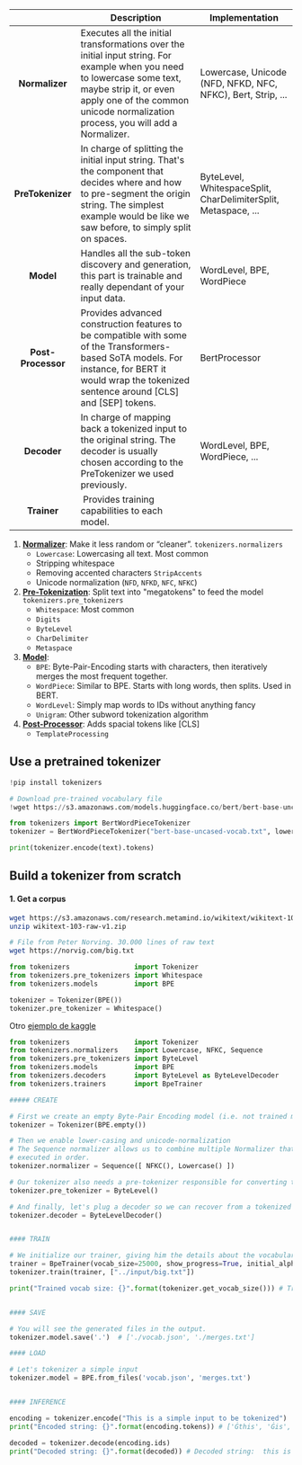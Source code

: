 
|                    | Description | Implementation |
|:------------------:|-------------|----------------|
| **Normalizer**     | Executes all the initial transformations over the initial input string. For example when you need to lowercase some text, maybe strip it, or even apply one of the common unicode normalization process, you will add a Normalizer. | Lowercase, Unicode (NFD, NFKD, NFC, NFKC), Bert, Strip, ... |
| **PreTokenizer**   | In charge of splitting the initial input string. That's the component that decides where and how to pre-segment the origin string. The simplest example would be like we saw before, to simply split on spaces. | ByteLevel, WhitespaceSplit, CharDelimiterSplit, Metaspace, ... |
| **Model**          | Handles all the sub-token discovery and generation, this part is trainable and really dependant of your input data. | WordLevel, BPE, WordPiece |
| **Post-Processor** | Provides advanced construction features to be compatible with some of the Transformers-based SoTA models. For instance, for BERT it would wrap the tokenized sentence around [CLS] and [SEP] tokens. | BertProcessor |
| **Decoder**        | In charge of mapping back a tokenized input to the original string. The decoder is usually chosen according to the PreTokenizer we used previously. | WordLevel, BPE, WordPiece, ... |
| **Trainer**        | Provides training capabilities to each model. | |



1. [**Normalizer**](https://huggingface.co/docs/tokenizers/python/latest/components.html#normalizers): Make it less random or “cleaner”. `tokenizers.normalizers`
   - `Lowercase`: Lowercasing all text. Most common
   - Stripping whitespace
   - Removing accented characters `StripAccents`
   - Unicode normalization (`NFD`, `NFKD`, `NFC`, `NFKC`)
2. [**Pre-Tokenization**](https://huggingface.co/docs/tokenizers/python/latest/components.html#pre-tokenizers): Split text into "megatokens" to feed the model `tokenizers.pre_tokenizers`
   - `Whitespace`: Most common
   - `Digits`
   - `ByteLevel`
   - `CharDelimiter`
   - `Metaspace`
3. [**Model**](https://huggingface.co/docs/tokenizers/python/latest/components.html#models):
   - `BPE`: Byte-Pair-Encoding starts with characters, then iteratively merges the most frequent together.
   - `WordPiece`: Similar to BPE. Starts with long words, then splits. Used in BERT.
   - `WordLevel`: Simply map words to IDs without anything fancy
   - `Unigram`: Other subword tokenization algorithm
4. [**Post-Processor**](https://huggingface.co/docs/tokenizers/python/latest/components.html#postprocessor): Adds spacial tokens like [CLS]
   - `TemplateProcessing`
   
   
## Use a pretrained tokenizer

```python
!pip install tokenizers

# Download pre-trained vocabulary file
!wget https://s3.amazonaws.com/models.huggingface.co/bert/bert-base-uncased-vocab.txt

from tokenizers import BertWordPieceTokenizer
tokenizer = BertWordPieceTokenizer("bert-base-uncased-vocab.txt", lowercase=True)

print(tokenizer.encode(text).tokens)
```


## Build a tokenizer from scratch

#### 1. Get a corpus
```bash
wget https://s3.amazonaws.com/research.metamind.io/wikitext/wikitext-103-raw-v1.zip
unzip wikitext-103-raw-v1.zip

# File from Peter Norving. 30.000 lines of raw text
wget https://norvig.com/big.txt
```


```python
from tokenizers                import Tokenizer
from tokenizers.pre_tokenizers import Whitespace
from tokenizers.models         import BPE

tokenizer = Tokenizer(BPE())
tokenizer.pre_tokenizer = Whitespace()
```

Otro [ejemplo de kaggle](https://www.kaggle.com/funtowiczmo/hugging-face-tutorials-training-tokenizer)


```python
from tokenizers                import Tokenizer
from tokenizers.normalizers    import Lowercase, NFKC, Sequence
from tokenizers.pre_tokenizers import ByteLevel
from tokenizers.models         import BPE
from tokenizers.decoders       import ByteLevel as ByteLevelDecoder
from tokenizers.trainers       import BpeTrainer

##### CREATE

# First we create an empty Byte-Pair Encoding model (i.e. not trained model)
tokenizer = Tokenizer(BPE.empty())

# Then we enable lower-casing and unicode-normalization
# The Sequence normalizer allows us to combine multiple Normalizer that will be
# executed in order.
tokenizer.normalizer = Sequence([ NFKC(), Lowercase() ])

# Our tokenizer also needs a pre-tokenizer responsible for converting the input to a ByteLevel representation.
tokenizer.pre_tokenizer = ByteLevel()

# And finally, let's plug a decoder so we can recover from a tokenized input to the original one
tokenizer.decoder = ByteLevelDecoder()


#### TRAIN

# We initialize our trainer, giving him the details about the vocabulary we want to generate
trainer = BpeTrainer(vocab_size=25000, show_progress=True, initial_alphabet=ByteLevel.alphabet())
tokenizer.train(trainer, ["../input/big.txt"])

print("Trained vocab size: {}".format(tokenizer.get_vocab_size())) # Trained vocab size: 25000


#### SAVE

# You will see the generated files in the output.
tokenizer.model.save('.')  # ['./vocab.json', './merges.txt']

#### LOAD

# Let's tokenizer a simple input
tokenizer.model = BPE.from_files('vocab.json', 'merges.txt')


#### INFERENCE

encoding = tokenizer.encode("This is a simple input to be tokenized")
print("Encoded string: {}".format(encoding.tokens)) # ['Ġthis', 'Ġis', 'Ġa', 'Ġsimple', 'Ġin', 'put', 'Ġto', 'Ġbe', 'Ġtoken', 'ized']

decoded = tokenizer.decode(encoding.ids)
print("Decoded string: {}".format(decoded)) # Decoded string:  this is a simple input to be tokenized

```
